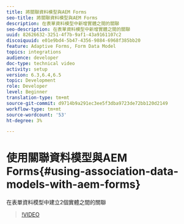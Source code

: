 ```yaml
---
title: 將關聯資料模型與AEM Forms
seo-title: 將關聯資料模型與AEM Forms
description: 在表單資料模型中新增實體之間的關聯
seo-description: 在表單資料模型中新增實體之間的關聯
uuid: 82626632-3251-4f7b-9af1-43a9161107c2
discoiquuid: e01e9bd4-5b47-4356-9884-6968f385bb20
feature: Adaptive Forms, Form Data Model
topics: integrations
audience: developer
doc-type: technical video
activity: setup
version: 6.3,6.4,6.5
topic: Development
role: Developer
level: Beginner
translation-type: tm+mt
source-git-commit: d9714b9a291ec3ee5f3dba9723de72bb120d2149
workflow-type: tm+mt
source-wordcount: '53'
ht-degree: 3%

---
```



# 使用關聯資料模型與AEM Forms{#using-association-data-models-with-aem-forms}

在表單資料模型中建立2個實體之間的關聯

>[!VIDEO](https://video.tv.adobe.com/v/17737/?quality=9&learn=on)


